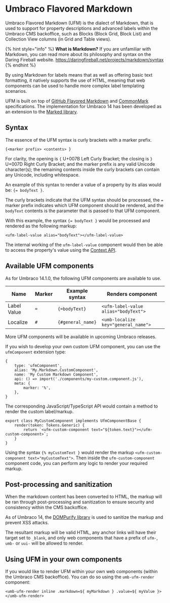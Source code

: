 # Umbraco Flavored Markdown

Umbraco Flavored Markdown (UFM) is the dialect of Markdown, that is used to support for property descriptions and advanced labels within the Umbraco CMS backoffice, such as Blocks (Block Grid, Block List) and Collection View columns (in Grid and Table views).

{% hint style="info" %}
**What is Markdown?**
If you are unfamiliar with Markdown, you can read more about its philosophy and syntax on the Daring Fireball website.
<https://daringfireball.net/projects/markdown/syntax>
{% endhint %}

By using Markdown for labels means that as well as offering basic text formatting, it natively supports the use of HTML, meaning that web components can be used to handle more complex label templating scenarios.

UFM is built on top of [GitHub Flavored Markdown](https://github.github.com/gfm/) and [CommonMark](https://spec.commonmark.org/) specifications. The implementation for Umbraco 14 has been developed as an extension to the [Marked library](https://marked.js.org/).


## Syntax

The essence of the UFM syntax is curly brackets with a marker prefix.

```
{<marker prefix> <contents> }
```

For clarity, the opening is `{` U+007B Left Curly Bracket; the closing is `}` U+007D Right Curly Bracket; and the marker prefix is any valid Unicode character(s); the remaining contents inside the curly brackets can contain any Unicode, including whitespace.

An example of this syntax to render a value of a property by its alias would be: `{= bodyText }`.

The curly brackets indicate that the UFM syntax should be processed, the `=` marker prefix indicates which UFM component should be rendered, and the `bodyText` contents is the parameter that is passed to that UFM component.

With this example, the syntax `{= bodyText }` would be processed and rendered as the following markup:

```
<ufm-label-value alias="bodyText"></ufm-label-value>
```

The internal working of the `ufm-label-value` component would then be able to access the property's value using the [Context API](../extending/backoffice-setup/working-with-data/context-api).


## Available UFM components

As for Umbraco 14.1.0, the following UFM components are available to use.

| Name        | Marker | Example syntax    | Renders component                    |
| ----------- | ------ | ----------------- | ------------------------------------ |
| Label Value | `=`    | `{=bodyText}`     | `<ufm-label-value alias="bodyText">` |
| Localize    | `#`    | `{#general_name}` | `<umb-localize key="general_name">`  |


More UFM components will be available in upcoming Umbraco releases.

If you wish to develop your own custom UFM component, you can use the `ufmComponent` extension type:

```
{
	type: 'ufmComponent',
	alias: 'My.Markdown.CustomComponent',
	name: 'My Custom Markdown Component',
	api: () => import('./components/my-custom.component.js'),
	meta: {
		marker: '%',
	},
}
```

The corresponding JavaScript/TypeScript API would contain a method to render the custom label/markup.

```
export class MyCustomComponent implements UfmComponentBase {
	render(token: Tokens.Generic) {
		return `<ufm-custom-component text="${token.text}"></ufm-custom-component>`;
	}
}
```

Using the syntax `{% myCustomText }` would render the markup `<ufm-custom-component text="myCustomText">`. Then inside the `ufm-custom-component` component code, you can perform any logic to render your required markup.


## Post-processing and sanitization

When the markdown content has been converted to HTML, the markup will be ran through post-processing and sanitization to ensure security and consistency within the CMS backoffice.

As of Umbraco 14, the [DOMPurify library](https://github.com/cure53/DOMPurify) is used to sanitize the markup and prevent XSS attacks.

The resultant markup will be valid HTML, any anchor links will have their target set to `_blank`, and only web components that have a prefix of `ufm-`, `umb-` or `uui-` will be allowed to render.


## Using UFM in your own components

If you would like to render UFM within your own web components (within the Umbraco CMS backoffice). You can do so using the `umb-ufm-render` component:

```
<umb-ufm-render inline .markdown=${ myMarkdown } .value=${ myValue }></umb-ufm-render>
```

